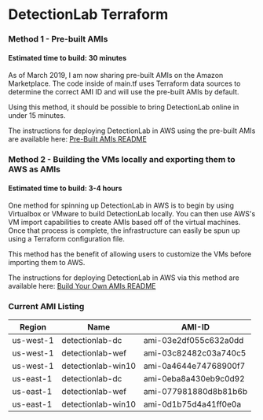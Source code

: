 # DetectionLab Terraform

### Method 1 - Pre-built AMIs

#### Estimated time to build: 30 minutes

As of March 2019, I am now sharing pre-built AMIs on the Amazon Marketplace. The code inside of main.tf uses Terraform data sources to determine the correct AMI ID and will use the pre-built AMIs by default.

Using this method, it should be possible to bring DetectionLab online in under 15 minutes.

The instructions for deploying DetectionLab in AWS using the pre-built AMIs are available here: [Pre-Built AMIs README](./Pre-Built_AMIs.md)

### Method 2 - Building the VMs locally and exporting them to AWS as AMIs

#### Estimated time to build: 3-4 hours

One method for spinning up DetectionLab in AWS is to begin by using Virtualbox or VMware to build DetectionLab locally. You can then use AWS's VM import capabilities to create AMIs based off of the virtual machines. Once that process is complete, the infrastructure can easily be spun up using a Terraform configuration file.

This method has the benefit of allowing users to customize the VMs before importing them to AWS.

The instructions for deploying DetectionLab in AWS via this method are available here: [Build Your Own AMIs README](./VM_to_AMIs.md)


### Current AMI Listing
| Region | Name | AMI-ID |
|--------|------|--------|
| us-west-1 | detectionlab-dc    | ami-03e2df055c632a0dd |
| us-west-1 | detectionlab-wef   | ami-03c82482c03a740c5 |
| us-west-1 | detectionlab-win10 | ami-0a4644e74768900f7 |
| us-east-1 | detectionlab-dc    | ami-0eba8a430eb9c0d92 |
| us-east-1 | detectionlab-wef   | ami-077981880d8b81b6b |
| us-east-1 | detectionlab-win10 | ami-0d1b75d4a41ff0e0a |
